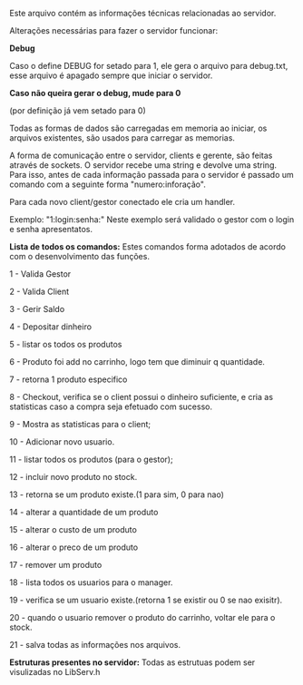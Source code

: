 Este arquivo contém as informações técnicas relacionadas ao servidor.

Alterações necessárias para fazer o servidor funcionar:

**Debug**

Caso o define DEBUG for setado para 1, ele gera o arquivo para debug.txt, esse arquivo é apagado sempre que iniciar o servidor.

**Caso não queira gerar o debug, mude para 0** 

(por definição já vem setado para 0)


Todas as formas de dados são carregadas em memoria ao iniciar, os arquivos existentes, são usados para carregar as memorias.

A forma de comunicação entre o servidor, clients e gerente, são feitas através de sockets. O servidor recebe uma string e devolve uma string. Para isso, antes de cada informação passada para o servidor é passado um comando com a seguinte forma "numero:inforação".

Para cada novo client/gestor conectado ele cria um handler.

Exemplo: "1:login:senha:" 
Neste exemplo será validado o gestor com o login e senha apresentatos.

**Lista de todos os comandos:** Estes comandos forma adotados de acordo com o desenvolvimento das funções.

1 - Valida Gestor

2 - Valida Client

3 - Gerir Saldo

4 - Depositar dinheiro

5 - listar os todos os produtos

6 - Produto foi add no carrinho, logo tem que diminuir q quantidade.

7 - retorna 1 produto especifico

8 - Checkout, verifica se o client possui o dinheiro suficiente, e cria as statisticas caso a compra seja efetuado com sucesso.

9 - Mostra as statisticas para o client;

10 - Adicionar novo usuario.

11 - listar todos os produtos (para o gestor);

12 - incluir novo produto no stock.

13 - retorna se um produto existe.(1 para sim, 0 para nao)

14 - alterar a quantidade de um produto

15 - alterar o custo de um produto

16 - alterar o preco de um produto

17 - remover um produto

18 - lista todos os usuarios para o manager.

19 - verifica se um usuario existe.(retorna 1 se existir ou 0 se nao exisitr).

20 - quando o usuario remover o produto do carrinho, voltar ele para o stock.

21 - salva todas as informações nos arquivos.


**Estruturas presentes no servidor:** Todas as estrutuas podem ser visulizadas no LibServ.h

